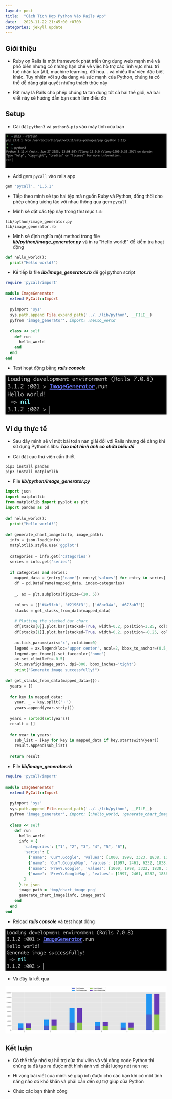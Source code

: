 ```yaml
---
layout: post
title:  "Cách Tích Hợp Python Vào Rails App"
date:   2023-11-22 21:45:00 +0700
categories: jekyll update
---
```

## Giới thiệu

- Ruby on Rails là một framework phát triển ứng dụng web mạnh mẽ và phổ biến nhưng có những hạn chế về việc hỗ trợ các lĩnh vực như: trí tuệ nhân tạo (AI), machine learning, đồ hoạ… và nhiều thư viện đặc biệt khác. Tuy nhiên với sự đa dạng và sức mạnh của Python, chúng ta có thể dễ dàng giải quyết những thách thức này

- Rất may là Rails cho phép chúng ta tận dụng tốt cả hai thế giới, và bài viết này sẽ hướng dẫn bạn cách làm điều đó

## Setup

- Cài đặt `python3` và `python3-pip` vào máy tính của bạn

![image-01](/assets/images/2023-11-22-integrate-python-into-rails/image-01.png)

- Add gem `pycall` vào rails app

```ruby
gem 'pycall', '1.5.1'
```

- Tiếp theo mình sẽ tạo hai tệp mã nguồn Ruby và Python, đồng thời cho phép chúng tương tác với nhau thông qua gem `pycall`

- Mình sẽ đặt các tệp này trong thư mục `lib`

```shell
lib/python/image_generator.py
lib/image_generator.rb
```

- Mình sẽ định nghĩa một method trong file ***lib/python/image_generator.py*** và in ra "Hello world!" để kiểm tra hoạt động

```python
def hello_world():
  print("Hello world!")
```

- Kế tiếp là file ***lib/image_generator.rb*** để gọi python script

```ruby
require 'pycall/import'

module ImageGenerator
  extend PyCall::Import

  pyimport 'sys'
  sys.path.append File.expand_path('../../lib/python', __FILE__)
  pyfrom 'image_generator', import: :hello_world

  class << self
    def run
      hello_world
    end
  end
end
```

- Test hoạt động bằng ***rails console***

![image-02](/assets/images/2023-11-22-integrate-python-into-rails/image-02.png)

## Ví dụ thực tế

- Sau đây mình sẽ ví một bài toán nan giải đối với Rails nhưng dễ dàng khi sử dụng Python’s libs: ***Tạo một hình ảnh có chứa biểu đồ***

- Cài đặt các thư viện cần thiết

```shell
pip3 install pandas
pip3 install matplotlib
```

- File ***lib/python/image_generator.py***

```python
import json
import matplotlib
from matplotlib import pyplot as plt
import pandas as pd

def hello_world():
  print("Hello world!")

def generate_chart_image(info, image_path):
  info = json.load(info)
  matplotlib.style.use('ggplot')

  categories = info.get('categories')
  series = info.get('series')

  if categories and series:
    mapped_data = {entry['name']: entry['values'] for entry in series}
    df = pd.DataFrame(mapped_data, index=categories)

    _, ax = plt.subplots(figsize=(20, 5))

    colors = [['#4c5fcb', '#2196f3'], ['#8bc34a', '#673ab7']]
    stacks = get_stacks_from_data(mapped_data)

    # Plotting the stacked bar chart
    df[stacks[0]].plot.bar(stacked=True, width=0.2, position=1.25, color=colors[0], ax=ax, alpha=1)
    df[stacks[1]].plot.bar(stacked=True, width=0.2, position=-0.25, color=colors[1], ax=ax, alpha=1)

    ax.tick_params(axis='x', rotation=0)
    legend = ax.legend(loc='upper center', ncol=2, bbox_to_anchor=(0.5, 1.15))
    legend.get_frame().set_facecolor('none')
    ax.set_xlim(left=-0.5)
    plt.savefig(image_path, dpi=300, bbox_inches='tight')
    print("Generate image successfully!")

def get_stacks_from_data(mapped_data={}):
  years = []

  for key in mapped_data:
    year, _ = key.split('・')
    years.append(year.strip())

  years = sorted(set(years))
  result = []

  for year in years:
    sub_list = [key for key in mapped_data if key.startswith(year)]
    result.append(sub_list)

  return result
```

- File ***lib/image_generator.rb***

```ruby
require 'pycall/import'

module ImageGenerator
  extend PyCall::Import

  pyimport 'sys'
  sys.path.append File.expand_path('../../lib/python', __FILE__)
  pyfrom 'image_generator', import: [:hello_world, :generate_chart_image]

  class << self
    def run
      hello_world
      info = {
        'categories': ["1", "2", "3", "4", "5", "6"],
        'series': [
          {'name': 'CurY.Google', 'values': [1000, 1998, 3323, 1838, 1111, 6666]},
          {'name': 'CurY.GoogleMap', 'values': [1997, 2461, 6232, 1838, 2222, 8888]},
          {'name': 'PrevY.Google', 'values': [1000, 1998, 3323, 1838, 1111, 6666]},
          {'name': 'PrevY.GoogleMap', 'values': [1997, 2461, 6232, 1838, 2222, 8888]}
        ]
      }.to_json
      image_path = 'tmp/chart_image.png'
      generate_chart_image(info, image_path)
    end
  end
end
```

- Reload ***rails console*** và test hoạt động

![image-03](/assets/images/2023-11-22-integrate-python-into-rails/image-03.png)

- Và đây là kết quả

![image-04](/assets/images/2023-11-22-integrate-python-into-rails/image-04.png)

## Kết luận

- Có thể thấy nhờ sự hỗ trợ của thư viện và vài dòng code Python thì chúng ta đã tạo ra được một hình ảnh với chất lượng nét nèn nẹt

- Hi vọng bài viết của mình sẽ giúp ích được cho các bạn khi có một tính năng nào đó khó khăn và phải cần đến sự trợ giúp của Python

- Chúc các bạn thành công
